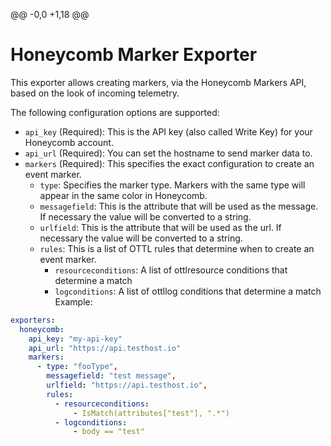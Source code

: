 @@ -0,0 +1,18 @@
# Honeycomb Marker Exporter

This exporter allows creating markers, via the Honeycomb Markers API, based on the look of incoming telemetry. 

The following configuration options are supported:

* `api_key` (Required): This is the API key (also called Write Key) for your Honeycomb account.
* `api_url` (Required): You can set the hostname to send marker data to.
* `markers` (Required): This specifies the exact configuration to create an event marker. 
  * `type`: Specifies the marker type. Markers with the same type will appear in the same color in Honeycomb.  
  * `messagefield`: This is the attribute that will be used as the message. If necessary the value will be converted to a string.
  * `urlfield`: This is the attribute that will be used as the url. If necessary the value will be converted to a string.
  * `rules`: This is a list of OTTL rules that determine when to create an event marker. 
    * `resourceconditions`: A list of ottlresource conditions that determine a match
    * `logconditions`: A list of ottllog conditions that determine a match
  Example:

```yaml
exporters:
  honeycomb:
    api_key: "my-api-key"
    api_url: "https://api.testhost.io"
    markers:
      - type: "fooType",
        messagefield: "test message",
        urlfield: "https://api.testhost.io",
        rules:
          - resourceconditions:
              - IsMatch(attributes["test"], ".*")
          - logconditions:
              - body == "test"
```